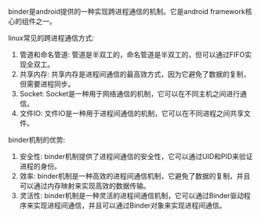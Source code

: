 binder是android提供的一种实现跨进程通信的机制。它是android framework核心的组件之一。

linux常见的跨进程通信方式:
1. 管道和命名管道: 管道是半双工的，命名管道是半双工的，但可以通过FIFO实现全双工。
2. 共享内存: 共享内存是进程间通信的最高效方式，因为它避免了数据的复制，但需要进程同步。
4. Socket: Socket是一种用于网络通信的机制，它可以在不同主机之间进行通信。
5. 文件IO: 文件IO是一种用于进程间通信的机制，它可以在不同进程之间共享文件。

binder机制的优势:
1. 安全性: binder机制提供了进程间通信的安全性，它可以通过UID和PID来验证进程的身份。
2. 效率: binder机制是一种高效的进程间通信机制，它避免了数据的复制，并且可以通过内存映射来实现高效的数据传输。
3. 灵活性: binder机制是一种灵活的进程间通信机制，它可以通过Binder驱动程序来实现进程间通信，并且可以通过Binder对象来实现进程间通信。

